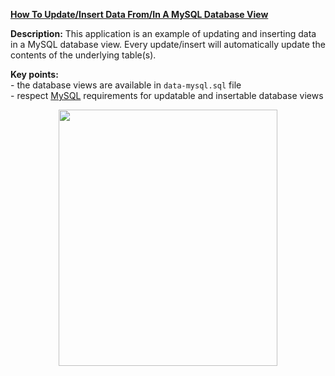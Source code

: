 **[How To Update/Insert Data From/In A MySQL Database View](https://github.com/AnghelLeonard/Hibernate-SpringBoot/tree/master/HibernateSpringBootDatabaseViewUpdateInsert)**

**Description:** This application is an example of updating and inserting data in a MySQL database view. Every update/insert will automatically update the contents of the underlying table(s).

**Key points:**\
     - the database views are available in `data-mysql.sql` file\
     - respect [MySQL](https://dev.mysql.com/doc/refman/8.0/en/view-updatability.html) requirements for updatable and insertable database views
     
<a href="https://leanpub.com/java-persistence-performance-illustrated-guide"><p align="center"><img src="https://github.com/AnghelLeonard/Hibernate-SpringBoot/blob/master/Java%20Persistence%20Performance%20Illustrated%20Guide.jpg" height="410" width="350"/></p></a>
